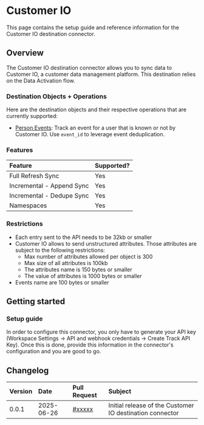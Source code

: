 # Customer IO

This page contains the setup guide and reference information for the Customer IO destination connector.

## Overview

The Customer IO destination connector allows you to sync data to Customer IO, a customer data management platform. This destination relies on the Data Activation flow.

### Destination Objects + Operations

Here are the destination objects and their respective operations that are currently supported:
* [Person Events](https://docs.customer.io/journeys/events/): Track an event for a user that is known or not by Customer IO. Use `event_id` to leverage event deduplication.

### Features

| Feature                       | Supported? |
| :---------------------------- | :--------- |
| Full Refresh Sync            | Yes        |
| Incremental - Append Sync    | Yes        |
| Incremental - Dedupe Sync    | Yes        |
| Namespaces                   | Yes        |

### Restrictions

* Each entry sent to the API needs to be 32kb or smaller
* Customer IO allows to send unstructured attributes. Those attributes are subject to the following restrictions:
    * Max number of attributes allowed per object is 300
    * Max size of all attributes is 100kb
    * The attributes name is 150 bytes or smaller
    * The value of attributes is 1000 bytes or smaller
* Events name are 100 bytes or smaller

## Getting started

### Setup guide

In order to configure this connector, you only have to generate your API key (Workspace Settings → API and webhook credentials → Create Track API Key). Once this is done, provide this information in the connector's configuration and you are good to go.

## Changelog

| Version | Date       | Pull Request                                             | Subject                                                  |
|:--------|:-----------|:---------------------------------------------------------|:---------------------------------------------------------|
| 0.0.1   | 2025-06-26 | [#xxxxx](https://github.com/airbytehq/airbyte/pull/xxxxx) | Initial release of the Customer IO destination connector |
